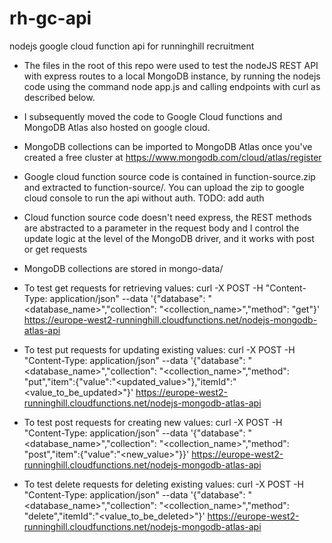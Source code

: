 # rh-gc-api
nodejs google cloud function api for runninghill recruitment

* The files in the root of this repo were used to test the nodeJS REST API with express routes to a local MongoDB instance, by running the nodejs code using the command node app.js and calling endpoints with curl as described below.

* I subsequently moved the code to Google Cloud functions and MongoDB Atlas also hosted on google cloud. 

* MongoDB collections can be imported to MongoDB Atlas once you've created a free cluster at https://www.mongodb.com/cloud/atlas/register

* Google cloud function source code is contained in function-source.zip and extracted to function-source/. You can upload the zip to google cloud console to run the api without auth. TODO: add auth

* Cloud function source code doesn't need express, the REST methods are abstracted to a parameter in the request body and I control the update logic at the level of  the MongoDB driver, and it works with post or get requests

* MongoDB collections are stored in mongo-data/

* To test get requests for retrieving values: curl -X POST -H "Content-Type: application/json" --data '{"database": "<database_name>","collection": "<collection_name>","method": "get"}' https://europe-west2-runninghill.cloudfunctions.net/nodejs-mongodb-atlas-api

* To test put requests for updating existing values: curl -X POST -H "Content-Type: application/json" --data '{"database": "<database_name>","collection": "<collection_name>","method": "put","item":{"value":"<updated_value>"},"itemId":"<value_to_be_updated>"}' https://europe-west2-runninghill.cloudfunctions.net/nodejs-mongodb-atlas-api

* To test post requests for creating new values: curl -X POST -H "Content-Type: application/json" --data '{"database": "<database_name>","collection": "<collection_name>","method": "post","item":{"value":"<new_value>"}}' https://europe-west2-runninghill.cloudfunctions.net/nodejs-mongodb-atlas-api

* To test delete requests for deleting existing values: curl -X POST -H "Content-Type: application/json" --data '{"database": "<database_name>","collection": "<collection_name>","method": "delete","itemId":"<value_to_be_deleted>"}' https://europe-west2-runninghill.cloudfunctions.net/nodejs-mongodb-atlas-api

